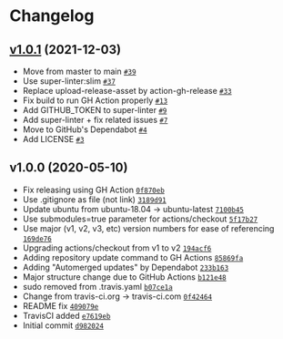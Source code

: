 # Changelog

## [v1.0.1](https://github.com/ruzickap/cheatsheet-systemd/compare/v1.0.0...v1.0.1) (2021-12-03)

- Move from master to main [`#39`](https://github.com/ruzickap/cheatsheet-systemd/pull/39)
- Use super-linter:slim [`#37`](https://github.com/ruzickap/cheatsheet-systemd/pull/37)
- Replace upload-release-asset by action-gh-release [`#33`](https://github.com/ruzickap/cheatsheet-systemd/pull/33)
- Fix build to run GH Action properly [`#13`](https://github.com/ruzickap/cheatsheet-systemd/pull/13)
- Add GITHUB_TOKEN to super-linter [`#9`](https://github.com/ruzickap/cheatsheet-systemd/pull/9)
- Add super-linter + fix related issues [`#7`](https://github.com/ruzickap/cheatsheet-systemd/pull/7)
- Move to GitHub's Dependabot [`#4`](https://github.com/ruzickap/cheatsheet-systemd/pull/4)
- Add LICENSE [`#3`](https://github.com/ruzickap/cheatsheet-systemd/pull/3)

## v1.0.0 (2020-05-10)

- Fix releasing using GH Action [`0f870eb`](https://github.com/ruzickap/cheatsheet-systemd/commit/0f870eb6d40cf17e5e05de523d0525c6e38289e0)
- Use .gitignore as file (not link) [`3189d91`](https://github.com/ruzickap/cheatsheet-systemd/commit/3189d916876661ef453883a151dc6d80e34d0780)
- Update ubuntu from ubuntu-18.04 -&gt; ubuntu-latest [`7100b45`](https://github.com/ruzickap/cheatsheet-systemd/commit/7100b455c978c9efed836e48b9878ca8fd33e2cd)
- Use submodules=true parameter for actions/checkout [`5f17b27`](https://github.com/ruzickap/cheatsheet-systemd/commit/5f17b276ac8ee3fd6795ab9cdacb2c7925bf0bb2)
- Use major (v1, v2, v3, etc) version numbers for ease of referencing [`169de76`](https://github.com/ruzickap/cheatsheet-systemd/commit/169de76a66aa9766216b21c6a379ce67948515f7)
- Upgrading actions/checkout from v1 to v2 [`194acf6`](https://github.com/ruzickap/cheatsheet-systemd/commit/194acf67a52a2582071cd35c4d1b23d555b1c3ce)
- Adding repository update command to GH Actions [`85869fa`](https://github.com/ruzickap/cheatsheet-systemd/commit/85869fa5b05fa19b9b2a7941aebd7bc254ade233)
- Adding "Automerged updates" by Dependabot [`233b163`](https://github.com/ruzickap/cheatsheet-systemd/commit/233b163919b3fa26ae4ac88e39a9a6c21ff4d54e)
- Major structure change due to GitHub Actions [`b121e48`](https://github.com/ruzickap/cheatsheet-systemd/commit/b121e4834bb0d65a2789c150836f7cac467aa9ec)
- sudo removed from .travis.yaml [`b07ce1a`](https://github.com/ruzickap/cheatsheet-systemd/commit/b07ce1a6401350e28644082fffe31ac9e322de45)
- Change from travis-ci.org -&gt; travis-ci.com [`0f42464`](https://github.com/ruzickap/cheatsheet-systemd/commit/0f4246490767ba4cbeb7f87b2e6ffb1bcdd9425a)
- README fix [`409079e`](https://github.com/ruzickap/cheatsheet-systemd/commit/409079e673b38815a737e85c8817622f67f78288)
- TravisCI added [`e7619eb`](https://github.com/ruzickap/cheatsheet-systemd/commit/e7619ebc72816c024fba94bdfa555bc9692b57f9)
- Initial commit [`d982024`](https://github.com/ruzickap/cheatsheet-systemd/commit/d982024f4af72bf2f74408d1cb6b0ef12f3052dc)
